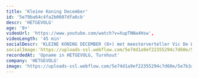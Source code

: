 ```yaml
---
title: 'Kleine Koning December'
id: '5e79ba64c4fa2b0607dfa6cb'
descr: 'HETGEVOLG'
age: '8+'
videoUrl: 'https://www.youtube.com/watch?v=XupTNNa4Hsw',
videoLength: '45 min'
socialDescr: 'KLEINE KONING DECEMBER (8+) met meesterverteller Vic De Wachter in een regie en bewerking van Stefan Perceval. Wakker worden en groot zijn vanaf de eerste dag. Meteen werken en op het moment dat het niet meer gaat je kindertijd beleven tot je zo klein bent dat niemand je nog ziet. Je start het leven en je weet alles al, maar geleidelijk aan vergeet je. Dat gebeurt er in de droomwereld, de wereld van Kleine Koning December, de voorstelling van Stefan Perceval naar het sprookje Der kleine König Dezember van de Duitse schrijver Axel Hacke. Een stuk dat kinderen aan het filosoferen doet slaan. Waar komen we vandaan? Wat gebeurt er als we dood gaan? Zijn we dan zo onzichtbaar klein geworden dat iedereen denkt dat je er niet meer bent terwijl je er eigenlijk nog wel bent? Of ben je dan toch gewoon weg? Hoe zou het zijn om onsterfelijk te zijn? Het zijn maar enkele vragen die Kleine Koning December aanraakt. Het beeld dat Hacke oproept is best prettig: geen zin hebben om naar je werk te gaan, heeft niets te maken met je humeur of de inhoud van je job. Het is een draak die je tegenhoudt om te gaan werken op kantoor …'
socialImage:'https://uploads-ssl.webflow.com/5e74d1a9ef22355294c7d60e/5e7b3a8e68cea0a06ce323b1_Kleine%20Koning%20December.png'
recordedAt: 'Opname in HETGEVOLG, Turnhout'
company: 'HETGEVOLG'
image: 'https://uploads-ssl.webflow.com/5e74d1a9ef22355294c7d60e/5e7b3a8e68cea0a06ce323b1_Kleine%20Koning%20December.png'
---
```

